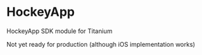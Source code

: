 HockeyApp
=========

HockeyApp SDK module for Titanium

Not yet ready for production (although iOS implementation works)